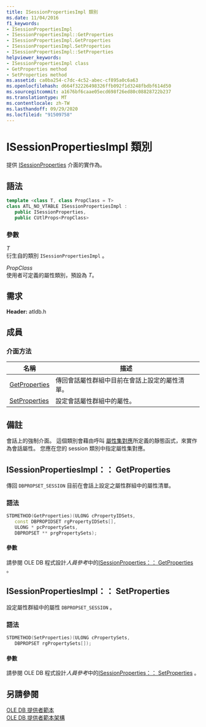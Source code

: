 ```yaml
---
title: ISessionPropertiesImpl 類別
ms.date: 11/04/2016
f1_keywords:
- ISessionPropertiesImpl
- ISessionPropertiesImpl::GetProperties
- ISessionPropertiesImpl.GetProperties
- ISessionPropertiesImpl.SetProperties
- ISessionPropertiesImpl::SetProperties
helpviewer_keywords:
- ISessionPropertiesImpl class
- GetProperties method
- SetProperties method
ms.assetid: ca0ba254-c7dc-4c52-abec-cf895a0c6a63
ms.openlocfilehash: d664f32226498326ffb092f1d3248fbdbf614d50
ms.sourcegitcommit: a1676bf6caae05ecd698f26ed80c08828722b237
ms.translationtype: MT
ms.contentlocale: zh-TW
ms.lasthandoff: 09/29/2020
ms.locfileid: "91509758"
---
```

# <a name="isessionpropertiesimpl-class"></a>ISessionPropertiesImpl 類別

提供 [ISessionProperties](/previous-versions/windows/desktop/ms713721(v=vs.85)) 介面的實作為。

## <a name="syntax"></a>語法

```cpp
template <class T, class PropClass = T>
class ATL_NO_VTABLE ISessionPropertiesImpl :
   public ISessionProperties,
   public CUtlProps<PropClass>
```

### <a name="parameters"></a>參數

*T*<br/>
衍生自的類別 `ISessionPropertiesImpl` 。

*PropClass*<br/>
使用者可定義的屬性類別，預設為 *T*。

## <a name="requirements"></a>需求

**Header:** atldb.h

## <a name="members"></a>成員

### <a name="interface-methods"></a>介面方法

| 名稱 | 描述 |
|-|-|
|[GetProperties](#getproperties)|傳回會話屬性群組中目前在會話上設定的屬性清單。|
|[SetProperties](#setproperties)|設定會話屬性群組中的屬性。|

## <a name="remarks"></a>備註

會話上的強制介面。 這個類別會藉由呼叫 [屬性集對應](./macros-for-ole-db-provider-templates.md#begin_propset_map)所定義的靜態函式，來實作為會話屬性。 您應在您的 session 類別中指定屬性集對應。

## <a name="isessionpropertiesimplgetproperties"></a><a name="getproperties"></a> ISessionPropertiesImpl：： GetProperties

傳回 `DBPROPSET_SESSION` 目前在會話上設定之屬性群組中的屬性清單。

### <a name="syntax"></a>語法

```cpp
STDMETHOD(GetProperties)(ULONG cPropertyIDSets,
   const DBPROPIDSET rgPropertyIDSets[],
   ULONG * pcPropertySets,
   DBPROPSET ** prgPropertySets);
```

#### <a name="parameters"></a>參數

請參閱 OLE DB 程式設計*人員參考*中的[ISessionProperties：： GetProperties](/previous-versions/windows/desktop/ms723643(v=vs.85)) 。

## <a name="isessionpropertiesimplsetproperties"></a><a name="setproperties"></a> ISessionPropertiesImpl：： SetProperties

設定屬性群組中的屬性 `DBPROPSET_SESSION` 。

### <a name="syntax"></a>語法

```cpp
STDMETHOD(SetProperties)(ULONG cPropertySets,
   DBPROPSET rgPropertySets[]);
```

#### <a name="parameters"></a>參數

請參閱 OLE DB 程式設計*人員參考*中的[ISessionProperties：： SetProperties](/previous-versions/windows/desktop/ms714405(v=vs.85)) 。

## <a name="see-also"></a>另請參閱

[OLE DB 提供者範本](../../data/oledb/ole-db-provider-templates-cpp.md)<br/>
[OLE DB 提供者範本架構](../../data/oledb/ole-db-provider-template-architecture.md)
